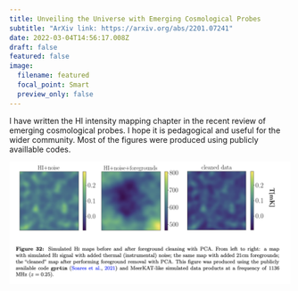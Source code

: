```yaml
---
title: Unveiling the Universe with Emerging Cosmological Probes
subtitle: "ArXiv link: https://arxiv.org/abs/2201.07241"
date: 2022-03-04T14:56:17.008Z
draft: false
featured: false
image:
  filename: featured
  focal_point: Smart
  preview_only: false
---
```

I have written the HI intensity mapping chapter in the recent review of emerging cosmological probes. I hope it is pedagogical and useful for the wider community. Most of the figures were produced using publicly availlable codes. 



![](screenshot-2022-03-04-at-16.04.13.png)